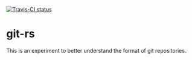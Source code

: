 [![Travis-CI status](https://img.shields.io/travis/rnestler/git-rs/master.svg)](https://travis-ci.org/rnestler/git-rs)
# git-rs

This is an experiment to better understand the format of git repositories.
